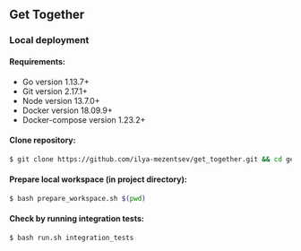 ## Get Together

### Local deployment
#### Requirements:
* Go version 1.13.7+
* Git version 2.17.1+
* Node version 13.7.0+
* Docker version 18.09.9+
* Docker-compose version 1.23.2+

#### Clone repository:
```bash
$ git clone https://github.com/ilya-mezentsev/get_together.git && cd get_together
```

#### Prepare local workspace (in project directory):
```bash
$ bash prepare_workspace.sh $(pwd)
```

#### Check by running integration tests:
```bash
$ bash run.sh integration_tests
```
